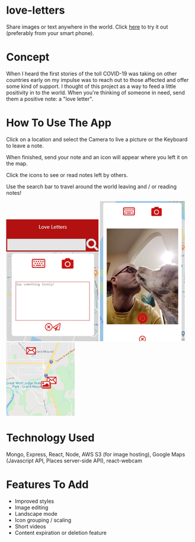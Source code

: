 # love-letters
Share images or text anywhere in the world. Click [here](https://love-letters-gfh.herokuapp.com/) to try it out (preferably from your smart phone).

# Concept

When I heard the first stories of the toll COVID-19 was taking on other countries early on my impulse was to reach out to those affected and offer some kind of support. I thought of this project as a way to feed a little positivity in to the world. When you're thinking of someone in need, send them a positive note: a "love letter". 

# How To Use The App

Click on a location and select the Camera to live a picture or the Keyboard to leave a note. 

When finished, send your note and an icon will appear where you left it on the map. 

Click the icons to see or read notes left by others. 

Use the search bar to travel around the world leaving and / or reading notes! 

![Text letter](/client/src/images/RM/text.png)
![Photo letter](/client/src/images/RM/capture.png)
![Elk Rock](/client/src/images/RM/sample.png)

# Technology Used

Mongo, Express, React, Node, AWS S3 (for image hosting), Google Maps (Javascript API, Places server-side API), react-webcam

# Features To Add
* Improved styles
* Image editing
* Landscape mode
* Icon grouping / scaling 
* Short videos
* Content expiration or deletion feature 

